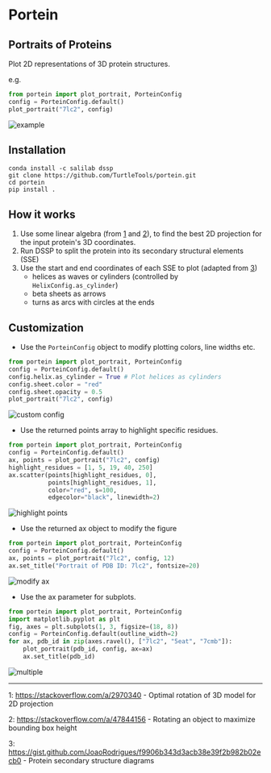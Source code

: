 # Portein
## Portraits of Proteins

Plot 2D representations of 3D protein structures.

e.g.

```python
from portein import plot_portrait, PorteinConfig
config = PorteinConfig.default()
plot_portrait("7lc2", config)
```
![example](7lc2.png)

## Installation
```shell
conda install -c salilab dssp
git clone https://github.com/TurtleTools/portein.git
cd portein
pip install .
```

## How it works

1. Use some linear algebra (from [1](#2dprojection) and [2](#obb)), 
   to find the best 2D projection for the input protein's 3D coordinates. 
2. Run DSSP to split the protein into its secondary structural elements (SSE)
3. Use the start and end coordinates of each SSE to plot (adapted from [3](#sseplot1))
    * helices as waves or cylinders (controlled by `HelixConfig.as_cylinder`)
    * beta sheets as arrows
    * turns as arcs with circles at the ends
    

## Customization
- Use the `PorteinConfig` object to modify plotting colors, line widths etc.
```python
from portein import plot_portrait, PorteinConfig
config = PorteinConfig.default()
config.helix.as_cylinder = True # Plot helices as cylinders
config.sheet.color = "red"
config.sheet.opacity = 0.5
plot_portrait("7lc2", config)
```
![custom config](7lc2_custom_config.png)

- Use the returned points array to highlight specific residues.
```python
from portein import plot_portrait, PorteinConfig
config = PorteinConfig.default()
ax, points = plot_portrait("7lc2", config)
highlight_residues = [1, 5, 19, 40, 250]
ax.scatter(points[highlight_residues, 0], 
           points[highlight_residues, 1],
           color="red", s=100, 
           edgecolor="black", linewidth=2)
```
![highlight points](7lc2_highlight.png)


- Use the returned ax object to modify the figure
```python
from portein import plot_portrait, PorteinConfig
config = PorteinConfig.default()
ax, points = plot_portrait("7lc2", config, 12)
ax.set_title("Portrait of PDB ID: 7lc2", fontsize=20)
```
![modify ax](modify_ax.png)


- Use the ax parameter for subplots.
```python
from portein import plot_portrait, PorteinConfig
import matplotlib.pyplot as plt
fig, axes = plt.subplots(1, 3, figsize=(18, 8))
config = PorteinConfig.default(outline_width=2)
for ax, pdb_id in zip(axes.ravel(), ["7lc2", "5eat", "7cmb"]):
    plot_portrait(pdb_id, config, ax=ax)
    ax.set_title(pdb_id)
```
![multiple](multiple.png)

---

<a name="2dprojection">1</a>: https://stackoverflow.com/a/2970340 - Optimal rotation of 3D model for 2D projection

<a name="obb">2</a>: https://stackoverflow.com/a/47844156 - Rotating an object to maximize bounding box height

<a name="sseplot1">3</a>: https://gist.github.com/JoaoRodrigues/f9906b343d3acb38e39f2b982b02ecb0 - Protein secondary structure diagrams